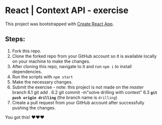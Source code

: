 # React | Context API - exercise

This project was bootstrapped with [Create React App](https://github.com/facebook/create-react-app).

## Steps:

1. Fork this repo.
2. Clone the forked repo from your GitHub account so it is available locally on your machine to make the changes.
3. After cloning this repo, navigate to it and run `npm i` to install dependencies.
4. Run the scripts with `npm start`
5. Make the necessary changes.
6. Submit the exercise - note: this project is not made on the *master* branch 
    6.1 git add .
    6.2 git commit -m"solve drilling with context"
    6.3 **`git push origin drilling`** (the branch name is `drilling`)
7. Create a pull request from your GitHub account after successfully pushing the changes.

You got this! :heart::heart::heart:

